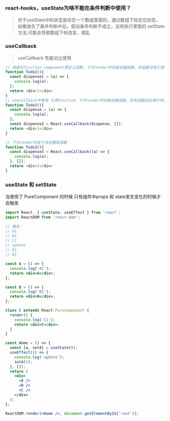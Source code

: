 ### react-hooks，useState为啥不能在条件判断中使用？
> 优于useState中的状态是存在一个数组里面的，通过数组下标定位状态，
> 如果放在了条件判断中后，假设条件判断不成立，没有执行里面的 setState 方法,可能会导致数组下标改变，错乱
### useCallback
> useCallback 性能对比使用
```js
// 直接在function component里定义函数，下次render时会新创建函数，老函数没有引用会被GC回收
function Todo1(){
  const dispense1 = (a) => {
    console.log(a);
  };
  return <div>1</div> 
}
// useCallback中使用 引用function 下次render时会新创建函数，但老函数还在被引用，老函数不会被GC会有额外内存开销
function Todo2(){
  const dispense = (a) => {
    console.log(a);
  };
  const dispense2 = React.useCallback(dispense, []);
  return <div>1</div> 
}

// 下次render时会不会创建新函数
function Todo3(){
  const dispense3 = React.useCallback((a) => {
    console.log(a);
  }, []);
  return <div>1</div> 
}
```
### useState 和 setState 
当使用了 PureComponent 的时候 只有组件中props 和 state发生变化的时候才会触发
```jsx
import React, { useState, useEffect } from 'react';
import ReactDOM from 'react-dom';

// 输出：
// A1
// B1
// C1
// update
// A1
// B1

const A = () => {
  console.log('A1');
  return <div>A</div>;
};

const B = () => {
  console.log('B1');
  return <div>B</div>;
};

class C extends React.PureComponent {
  render() {
    console.log('C1');
    return <div>C</div>;
  }
}

const Home = () => {
  const [a, setA] = useState(0);
  useEffect(() => {
    console.log('update');
    setA(1);
  }, []);
  return (
    <div>
      <A />
      <B />
      <C />
    </div>
  );
};

ReactDOM.render(<Home />, document.getElementById('root'));
```

